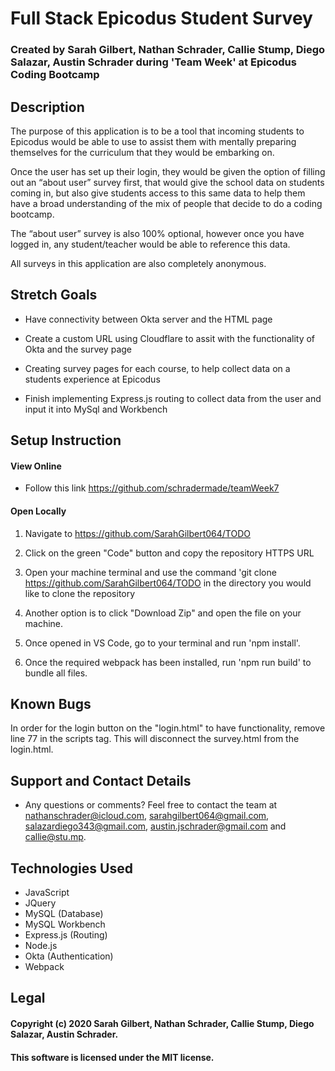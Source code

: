 # Full Stack Epicodus Student Survey

### Created by Sarah Gilbert, Nathan Schrader, Callie Stump, Diego Salazar, Austin Schrader during 'Team Week' at Epicodus Coding Bootcamp

## Description

The purpose of this application is to be a tool that incoming students to Epicodus would be able to use to assist them with mentally preparing themselves for the curriculum that they would be embarking on. 

Once the user has set up their login, they would be given the option of filling out  an “about user” survey first, that would give the school data on students coming in, but also give students access to this same data to help them have a broad understanding of the mix of people that decide to do a coding bootcamp. 

The “about user” survey is also 100% optional, however once you have logged in, any student/teacher would be able to reference this data. 

All surveys in this application are also completely anonymous.

## Stretch Goals 

* Have connectivity between Okta server and the HTML page

* Create a custom URL using Cloudflare to assit with the functionality of Okta and the survey page

* Creating survey pages for each course, to help collect data on a students experience at Epicodus

* Finish implementing Express.js routing to collect data from the user and input it into MySql and Workbench


## Setup Instruction

#### View Online

* Follow this link https://github.com/schradermade/teamWeek7

  
#### Open Locally

1. Navigate to https://github.com/SarahGilbert064/TODO

2. Click on the green "Code" button and copy the repository HTTPS URL

3. Open your machine terminal and use the command 'git clone https://github.com/SarahGilbert064/TODO in the directory you would like to clone the repository

4. Another option is to click "Download Zip" and open the file on your machine.

5. Once opened in VS Code, go to your terminal and run 'npm install'. 

6. Once the required webpack has been installed, run 'npm run build' to bundle all files.

## Known Bugs
In order for the login button on the "login.html" to have functionality, remove line 77 in the scripts tag. This will disconnect the survey.html from the login.html.

## Support and Contact Details
* Any questions or comments? Feel free to contact the team at nathanschrader@icloud.com, sarahgilbert064@gmail.com, salazardiego343@gmail.com, austin.jschrader@gmail.com and callie@stu.mp.

## Technologies Used
* JavaScript
* JQuery
* MySQL (Database)
* MySQL Workbench
* Express.js (Routing)
* Node.js
* Okta (Authentication)
* Webpack

## Legal
#### Copyright (c) 2020 Sarah Gilbert, Nathan Schrader, Callie Stump, Diego Salazar, Austin Schrader.
#### This software is licensed under the MIT license.
